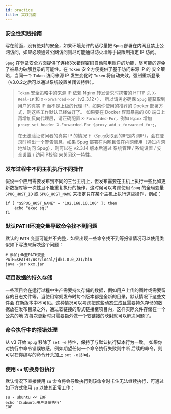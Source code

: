 ```yaml
---
id: practice
title: 实践指南
---
```


### 安全性实践指南
写在前面，没有绝对的安全，如果环境允许的话尽量把 `Spug` 部署在内网且禁止公网访问，如果必须通过公网访问则尽可能通过防火墙等手段限制指定 IP 访问。

`Spug` 在登录安全方面提供了连续3次错误密码自动禁用账户的功能，尽可能的避免了被暴力破解登录的可能性。在 `Token` 安全方便提供了基于访问来源 IP 的
安全策略，当同一个 `Token` 访问来源 IP 发生变化时 `Token` 将自动失效，强制重新登录（v3.0.2之后可以通过系统设置关闭该特性）。
> `Token` 安全策略中的来源 IP 依赖 Nginx 转发请求时携带的 HTTP 头 `X-Real-IP` 和 `X-Forwarded-For`（v2.3.12+），
> 所以请务必确保 `Spug` 能获取到用户的真实 IP 而不是上级的代理 IP，如果你使用的推荐的 Docker 部署方式，则这些工作默认已经做好了。
> 如果要在 Docker 容器暴露的 80 端口上再增加反向代理层，请正确配置 `X-Forwarded-For`，例如 `Nginx` 增加 `proxy_set_header X-Forwarded-For $proxy_add_x_forwarded_for;`。
> 
> 在无法验证访问者的真实 IP 的情况下（`Spug`获取到的IP是内网IP），会在登录时弹出一个警告信息，如果 Spug 部署在内网且仅在内网使用（通过内网地址访问 Spug），则可以在 v2.3.14 版本后通过
> 系统管理 / 系统设置 / 安全设置 / 访问IP校验 来关闭这一特性。


### 发布过程中不同主机执行不同操作
假设一个应用需要发布到不同的三台主机上，但发布需要在主机上执行一些比如更新数据库等一次性且不能重复执行的操作，这时候可以考虑使用 `Spug` 的全局变量
`SPUG_HOST_ID` 或 `SPUG_HOST_NAME` 来指定只在某个主机上执行这些操作，例如：
```shell script
if [ "$SPUG_HOST_NAME" = "192.168.10.100" ]; then
    echo "exec sql"
fi
```

### 默认PATH环境变量导致命令找不到问题
默认的 `PATH` 变量可能并不完整，如果出现一些命令找不到等报错情况可以使用类似如下写法来解决这个问题：
```shell script
# 添加jdk至PATH变量
PATH=$PATH:/usr/local/jdk1.8.0_231/bin
java -jar xxx.jar
```

### 项目数据的持久存储
一些项目会在运行过程中生产需要持久存储的数据，例如用户上传的图片或需要留存的日志文件等。当使用常规发布时每个版本都是全新的目录，默认情况下这些文件会
在新版本中不可见。这种情况可以考虑把这些动态生成且需要持久存储的数据放在发布目录之外，通过软链接的形式链接至项目内，这样实际文件存储在一个公共的地
方每次更新时只需要额外做一个软链接的映射就可以解决问题了。

### 命令执行中的报错处理
从 v3 开始 `Spug` 移除了 `set -e` 特性，保持了与默认执行脚本行为一致。 如果你对执行中命令错误敏感，例如期望任何一个命令执行失败则中断
后续的命令，则可以在你编写的命令开头加上 `set -e` 即可。

### 使用 `su` 切换身份执行
默认情况下直接使用 `su` 命令将会导致执行到该命令时卡住无法继续执行，可通过如下方式使用 `su` 以使其正常工作：
```shell script
su - ubuntu << EOF
echo '以ubuntu用户身份执行'
EOF
```